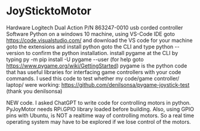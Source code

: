 # JoySticktoMotor
Hardware 
Logitech Dual Action P/N 863247-0010 usb corded controller
Software
Python on a windows 10 machine, using VS-Code IDE
goto https://code.visualstudio.com/  and download the VS code for your machine
goto the extensions and install python
goto the CLI and type python --version to confirm the python installation.
install pygame at the CLI by typing py -m pip install -U pygame --user (for help goto https://www.pygame.org/wiki/GettingStarted)
pygame is the python code that has useful libraries for interfacing game controllers with your code commands.
I used this code to test whether my code/game controller/ laptop/ were working: https://github.com/denilsonsa/pygame-joystick-test (thank you denilsonsa)

NEW code. I asked ChatGPT to write code for controlling motors in python.
PyJoyMotor needs RPi.GPIO library loaded before building. Also, using GPIO pins with Ubuntu, is NOT a realtime way of controlling motors. So a real time operating system may have to be explored if we lose control of the motors.
